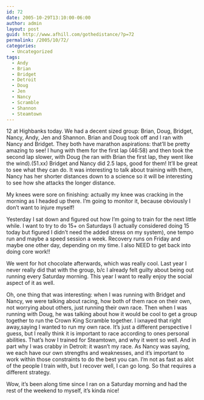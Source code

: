 ```yaml
---
id: 72
date: 2005-10-29T13:10:00-06:00
author: admin
layout: post
guid: http://www.afhill.com/gothedistance/?p=72
permalink: /2005/10/72/
categories:
  - Uncategorized
tags:
  - Andy
  - Brian
  - Bridget
  - Detroit
  - Doug
  - Jen
  - Nancy
  - Scramble
  - Shannon
  - Steamtown
---
```

12 at Highbanks today. We had a decent sized group: Brian, Doug, Bridget, Nancy, Andy, Jen and Shannon. Brian and Doug took off and I ran with Nancy and Bridget. They both have marathon aspirations: that&#8217;ll be pretty amazing to see! I hung with them for the first lap (46:58) and then took the second lap slower, with Doug (he ran with Brian the first lap, they went like the wind).(51.xx) Bridget and Nancy did 2.5 laps, good for them! It&#8217;ll be great to see what they can do. It was interesting to talk about training with them, Nancy has her shorter distances down to a science so it will be interesting to see how she attacks the longer distance.

My knees were sore on finishing: actually my knee was cracking in the morning as I headed up there. I&#8217;m going to monitor it, because obviously I don&#8217;t want to injure myself! 

Yesterday I sat down and figured out how I&#8217;m going to train for the next little while. I want to try to do 15+ on Saturdays (I actually considered doing 15 today but figured I didn&#8217;t need the added stress on my system), one tempo run and maybe a speed session a week. Recovery runs on Friday and maybe one other day, depending on my time. I also NEED to get back into doing core work!!

We went for hot chocolate afterwards, which was really cool. Last year I never really did that with the group, b/c I already felt guilty about being out running every Saturday morning. This year I want to really enjoy the social aspect of it as well. 

Oh, one thing that was interesting: when I was running with Bridget and Nancy, we were talking about racing, how both of them race on their own, not worrying about others, just running their own race. Then when I was running with Doug, he was talking about how it would be cool to get a group together to run the Crown King Scramble together. I ixnayed that right away,saying I wanted to run my own race. It&#8217;s just a different perspective I guess, but I really think it is important to race according to ones personal abilities. That&#8217;s how I trained for Steamtown, and why it went so well. And in part why I was crabby in Detroit: it wasn&#8217;t my race. As Nancy was saying, we each have our own strengths and weaknesses, and it&#8217;s important to work within those constraints to do the best you can. I&#8217;m not as fast as alot of the people I train with, but I recover well, I can go long. So that requires a different strategy.

Wow, it&#8217;s been along time since I ran on a Saturday morning and had the rest of the weekend to myself, it&#8217;s kinda nice!
